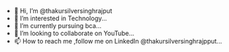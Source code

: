 - 👋 Hi, I’m @thakursilversinghrajput
- 👀 I’m interested in Technology...
- 🌱 I’m currently pursuing bca...
- 💞️ I’m looking to collaborate on YouTube...
- 📫 How to reach me ,follow me on LinkedIn @thakursilversinghrajpput...

<!---
thakursilversinghrajput/thakursilversinghrajput is a ✨ special ✨ repository because its `README.md` (this file) appears on your GitHub profile.
You can click the Preview link to take a look at your changes.
--->
